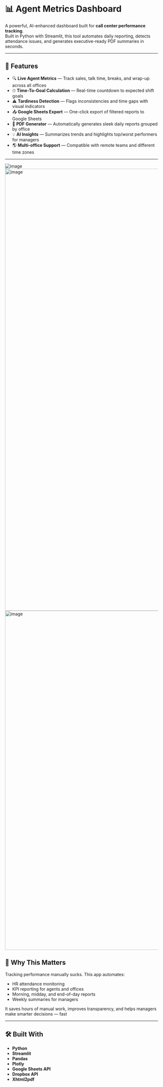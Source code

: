 # 📊 Agent Metrics Dashboard

A powerful, AI-enhanced dashboard built for **call center performance tracking**.  
Built in Python with Streamlit, this tool automates daily reporting, detects attendance issues, and generates executive-ready PDF summaries in seconds.

---

## 🚀 Features

- 🔍 **Live Agent Metrics** — Track sales, talk time, breaks, and wrap-up across all offices
- ⏱ **Time-To-Goal Calculation** — Real-time countdown to expected shift goals
- ⚠️ **Tardiness Detection** — Flags inconsistencies and time gaps with visual indicators
- 📤 **Google Sheets Export** — One-click export of filtered reports to Google Sheets
- 📄 **PDF Generator** — Automatically generates sleek daily reports grouped by office
- 💡 **AI Insights** — Summarizes trends and highlights top/worst performers for managers
- 🌎 **Multi-office Support** — Compatible with remote teams and different time zones

---

![image](https://github.com/user-attachments/assets/db650a48-4b65-47d8-839d-a2960cdd600c)
<img width="1454" alt="image" src="https://github.com/user-attachments/assets/864739c2-31f4-41af-b71a-d80a84fa3520" />
<img width="1116" alt="image" src="https://github.com/user-attachments/assets/743f54fa-5666-4612-8dd1-0aee8ac15bda" />


## 🧠 Why This Matters

Tracking performance manually sucks. This app automates:
- HR attendance monitoring
- KPI reporting for agents and offices
- Morning, midday, and end-of-day reports
- Weekly summaries for managers

It saves hours of manual work, improves transparency, and helps managers make smarter decisions — fast

---


## 🛠 Built With

- **Python**
- **Streamlit**
- **Pandas**
- **Plotly**
- **Google Sheets API**
- **Dropbox API**
- **Xhtml2pdf**
